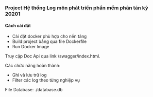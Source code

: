 ### Project Hệ thống Log môn phát triển phần mềm phân tán kỳ 20201
#### Cách cài đặt
- Cài đặt docker phù hợp cho nền tảng
- Build project bằng qua file Dockerfile
- Run Docker Image

Truy cập Doc Api qua link /swagger/index.html.

Các chức năng hoàn thành:
- Ghi và lưu trữ log
- Filter các log theo từng nghiệp vụ

File Database: ./database.db